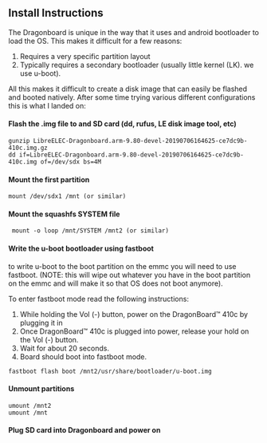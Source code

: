 ## Install Instructions

The Dragonboard is unique in the way that it uses and android bootloader to load the OS. This makes it difficult for a few reasons:

1) Requires a very specific partition layout
2) Typically requires a secondary bootloader (usually little kernel (LK). we use u-boot).

All this makes it difficult to create a disk image that can easily be flashed and booted natively. After some time trying various different configurations this is what I landed on:

#### Flash the .img file to and SD card (dd, rufus, LE disk image tool, etc)
```
gunzip LibreELEC-Dragonboard.arm-9.80-devel-20190706164625-ce7dc9b-410c.img.gz
dd if=LibreELEC-Dragonboard.arm-9.80-devel-20190706164625-ce7dc9b-410c.img of=/dev/sdx bs=4M
```

 #### Mount the first partition
 ```
 mount /dev/sdx1 /mnt (or similar)
```

#### Mount the squashfs SYSTEM file
```
 mount -o loop /mnt/SYSTEM /mnt2 (or similar)
 ```
#### Write the u-boot bootloader using fastboot

to write u-boot to the boot partition on the emmc you will need to use fastboot. (NOTE: this will wipe out whatever you have in the boot partition on the emmc and will make it so that OS does not boot anymore).

To enter fastboot mode read the following instructions:

1) While holding the Vol (-) button, power on the DragonBoard™ 410c by plugging it in
2) Once DragonBoard™ 410c is plugged into power, release your hold on the Vol (-) button.
3) Wait for about 20 seconds.
4) Board should boot into fastboot mode.
```
fastboot flash boot /mnt2/usr/share/bootloader/u-boot.img
```

#### Unmount partitions
```
umount /mnt2
umount /mnt
```

#### Plug SD card into Dragonboard and power on
